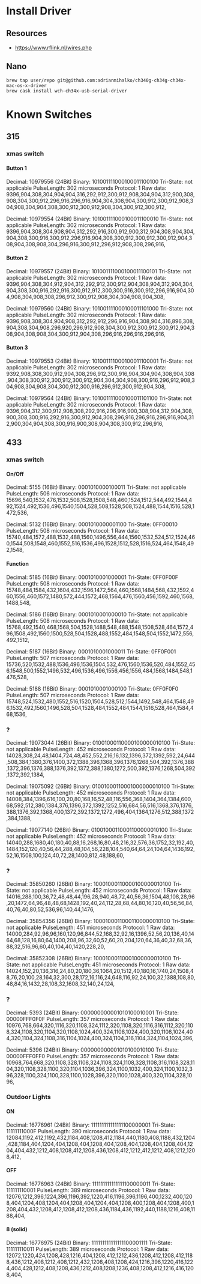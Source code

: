 # Install Driver

## Resources

- https://www.rflink.nl/wires.php

## Nano

```
brew tap user/repo git@github.com:adrianmihalko/ch340g-ch34g-ch34x-mac-os-x-driver
brew cask install wch-ch34x-usb-serial-driver
```


# Known Switches

## 315

### xmas switch

#### Button 1
Decimal: 10979556 (24Bit) Binary: 101001111000100011100100 Tri-State: not applicable PulseLength: 302 microseconds Protocol: 1
Raw data: 9396,904,308,304,904,904,316,292,912,300,912,908,304,904,312,900,308,908,304,300,912,296,916,296,916,904,304,308,904,300,912,300,912,908,304,908,304,904,308,300,912,300,912,908,304,300,912,300,912,

Decimal: 10979554 (24Bit) Binary: 101001111000100011100010 Tri-State: not applicable PulseLength: 302 microseconds Protocol: 1
Raw data: 9396,904,308,304,908,904,312,292,916,300,912,900,312,904,308,904,304,904,308,300,916,300,912,296,916,904,308,300,912,300,912,300,912,904,308,904,308,908,304,296,916,300,912,296,912,908,308,296,916,


#### Button 2
Decimal: 10979557 (24Bit) Binary: 101001111000100011100101 Tri-State: not applicable PulseLength: 302 microseconds Protocol: 1
Raw data: 9396,904,308,304,912,904,312,292,912,300,912,904,308,904,312,904,304,904,308,300,916,292,916,300,912,912,300,300,916,300,912,296,916,904,304,908,304,908,308,296,912,300,912,908,304,304,908,904,308,

Decimal: 10979560 (24Bit) Binary: 101001111000100011101000 Tri-State: not applicable PulseLength: 302 microseconds Protocol: 1
Raw data: 9396,908,308,304,904,908,312,292,912,296,916,904,308,904,316,896,308,904,308,304,908,296,920,296,912,908,304,300,912,300,912,300,912,904,308,904,308,908,304,300,912,904,308,296,916,296,916,296,916,


#### Button 3
Decimal: 10979553 (24Bit) Binary: 101001111000100011100001 Tri-State: not applicable PulseLength: 302 microseconds Protocol: 1
Raw data: 9392,908,308,300,912,904,308,296,912,300,916,904,304,904,308,904,308,904,308,300,912,300,912,300,912,904,304,304,908,300,916,296,912,908,304,908,304,908,304,300,912,300,916,296,912,300,912,904,308,

Decimal: 10979564 (24Bit) Binary: 101001111000100011101100 Tri-State: not applicable PulseLength: 302 microseconds Protocol: 1
Raw data: 9396,904,312,300,912,908,308,292,916,296,916,900,308,904,312,904,308,900,308,300,916,292,916,300,912,904,308,296,916,296,916,296,916,904,312,900,304,904,308,300,916,900,308,904,308,300,912,296,916,

## 433

### xmas switch

#### On/Off
Decimal: 5155 (16Bit) Binary: 0001010000100011 Tri-State: not applicable PulseLength: 506 microseconds Protocol: 1
Raw data: 15696,540,1532,476,1532,508,1528,1508,548,460,1524,1512,544,492,1544,492,1524,492,1536,496,1540,1504,528,508,1528,508,1524,488,1544,1516,528,1472,536,

Decimal: 5132 (16Bit) Binary: 0001010000001100 Tri-State: 0FF00010 PulseLength: 508 microseconds Protocol: 1
Raw data: 15740,484,1572,488,1532,488,1560,1496,556,444,1560,1532,524,512,1524,460,1544,508,1548,460,1552,516,1536,496,1528,1512,528,1516,524,464,1548,492,1548,

#### Function
Decimal: 5185 (16Bit) Binary: 0001010001000001 Tri-State: 0FF0F00F PulseLength: 508 microseconds Protocol: 1
Raw data: 15748,484,1584,432,1604,432,1596,1472,564,460,1568,1484,568,432,1592,460,1556,460,1572,1480,572,444,1572,468,1564,476,1560,456,1592,460,1568,1488,548,

Decimal: 5186 (16Bit) Binary: 0001010001000010 Tri-State: not applicable PulseLength: 508 microseconds Protocol: 1
Raw data: 15768,492,1540,468,1568,504,1528,1488,548,488,1548,1508,528,464,1572,496,1508,492,1560,1500,528,504,1528,488,1552,484,1548,504,1552,1472,556,492,1512,

Decimal: 5187 (16Bit) Binary: 0001010001000011 Tri-State: 0FF0F001 PulseLength: 507 microseconds Protocol: 1
Raw data: 15736,520,1532,488,1536,496,1536,1504,532,476,1560,1536,520,484,1552,456,1548,500,1552,1496,532,496,1536,496,1556,456,1556,484,1568,1484,548,1476,528,

Decimal: 5188 (16Bit) Binary: 0001010001000100 Tri-State: 0FF0F0F0 PulseLength: 507 microseconds Protocol: 1
Raw data: 15748,524,1532,480,1552,516,1520,1504,528,512,1544,1492,548,464,1548,496,1532,492,1560,1496,528,504,1528,484,1552,484,1544,1516,528,464,1584,468,1536,

### ?

Decimal: 19073044 (26Bit) Binary: 01001000110000100000010100 Tri-State: not applicable PulseLength: 452 microseconds Protocol: 1
Raw data: 14028,308,24,48,1404,724,48,452,552,216,16,132,1396,372,1392,592,24,644,508,384,1380,376,1400,372,1388,396,1368,396,1376,1268,504,392,1376,388,1372,396,1376,388,1376,392,1372,388,1380,1272,500,392,1376,1268,504,392,1372,392,1384,

Decimal: 19075092 (26Bit) Binary: 01001000110001000000010100 Tri-State: not applicable PulseLength: 452 microseconds Protocol: 1
Raw data: 14008,384,1396,616,100,20,80,168,16,52,48,116,556,368,1404,364,1384,600,68,592,512,380,1384,376,1396,372,1392,1252,516,684,56,516,1368,376,1376,388,1376,392,1368,400,1372,392,1372,1272,496,404,1364,1276,512,388,1372,384,1388,

Decimal: 19077140 (26Bit) Binary: 01001000110001100000010100 Tri-State: not applicable PulseLength: 452 microseconds Protocol: 1
Raw data: 14040,288,1680,40,180,40,88,16,268,16,80,48,216,32,576,36,1752,32,192,40,1484,152,120,40,56,44,288,48,104,56,228,104,540,64,64,24,104,64,1436,192,52,16,1508,100,124,40,72,28,1400,812,48,188,60,

### ?

Decimal: 35850260 (26Bit) Binary: 10001000110000100000010100 Tri-State: not applicable PulseLength: 452 microseconds Protocol: 1
Raw data: 14016,288,100,36,72,48,48,44,196,28,940,48,72,40,56,36,1504,48,108,28,96,20,1472,64,96,48,48,68,1428,192,40,24,112,28,68,44,80,16,120,40,56,56,84,40,76,40,80,52,536,96,140,44,1476,

Decimal: 35854356 (26Bit) Binary: 10001000110001100000010100 Tri-State: not applicable PulseLength: 451 microseconds Protocol: 1
Raw data: 14000,284,92,96,96,160,120,96,844,52,168,32,92,16,1396,52,56,20,136,40,1464,68,128,16,80,64,1400,208,96,32,60,52,60,20,204,120,64,36,40,32,68,36,88,32,516,96,60,40,104,40,1420,228,20,

Decimal: 35852308 (26Bit) Binary: 10001000110001000000010100 Tri-State: not applicable PulseLength: 451 microseconds Protocol: 1
Raw data: 14024,152,20,136,316,24,80,20,180,36,1064,20,1512,40,180,16,1740,24,1508,48,76,20,100,28,164,32,300,28,172,16,116,24,648,116,92,24,100,32,1388,108,80,48,84,16,1432,28,108,32,1608,32,140,24,124,

### ?

Decimal: 5393 (24Bit) Binary: 000000000001010100010001 Tri-State: 00000FFF0F0F PulseLength: 357 microseconds Protocol: 1
Raw data: 10976,768,664,320,1116,320,1108,324,1112,320,1108,320,1116,316,1112,320,1108,324,1108,320,1104,320,1108,1024,400,324,1108,1024,400,320,1108,1024,404,320,1104,324,1108,316,1104,1024,400,324,1104,316,1104,324,1104,1024,396,

Decimal: 5396 (24Bit) Binary: 000000000001010100010100 Tri-State: 00000FFF0FF0 PulseLength: 357 microseconds Protocol: 1
Raw data: 10968,764,668,320,1108,328,1108,324,1108,324,1108,328,1108,316,1108,328,1104,320,1108,328,1100,320,1104,1036,396,324,1100,1032,400,324,1100,1032,396,328,1100,324,1100,328,1100,1028,396,320,1100,1028,400,320,1104,328,1096,


### Outdoor Lights

#### ON

Decimal: 16776961 (24Bit) Binary: 111111111111111100000001 Tri-State: 11111111000F PulseLength: 390 microseconds Protocol: 1
Raw data: 12084,1192,412,1192,432,1184,408,1208,412,1184,440,1180,408,1188,432,1204,428,1184,404,1204,404,1208,404,1208,404,1208,404,1208,404,1208,404,1204,404,432,1212,408,1208,412,1208,436,1208,412,1212,412,1212,408,1212,1208,412,

#### OFF

Decimal: 16776963 (24Bit) Binary: 111111111111111100000011 Tri-State: 111111110001 PulseLength: 389 microseconds Protocol: 1
Raw data: 12076,1212,396,1224,396,1196,392,1220,416,1196,396,1196,400,1232,400,1208,404,1204,408,1204,404,1208,404,1204,404,1208,400,1208,404,1208,400,1208,404,432,1208,412,1208,412,1208,436,1184,436,1192,440,1188,1216,408,1188,404,


#### 8 (solid)

Decimal: 16776975 (24Bit) Binary: 111111111111111100001111 Tri-State: 111111110011 PulseLength: 389 microseconds Protocol: 1
Raw data: 12072,1220,424,1208,428,1216,404,1208,412,1212,436,1208,412,1208,412,1188,436,1212,408,1212,408,1212,432,1208,408,1208,424,1216,396,1220,416,1224,404,428,1212,408,1208,436,1212,408,1208,1236,408,1208,412,1216,416,1208,404,




